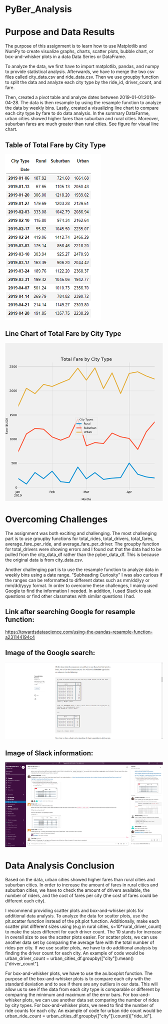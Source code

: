 # PyBer_Analysis

# Purpose and Data Results
The purpose of this assignment is to learn how to use Matplotlib and NumPy to create visualize graphs, charts, scatter plots, bubble chart, or box-and-whisker plots in a data Data Series or DataFrame. 

To analyze the data, we first have to import matplotlib, pandas, and numpy to provide statistical analysis. Afterwards, we have to merge the two csv files called city_data.csv and ride_data.csv. Then we use groupby function to split the data and analyze each city type by the ride_id, driver_count, and fare.

Then, created a pivot table and analyze dates between 2019-01-01:2019-04-28. The data is then resample by using the resample function to analyze the data by weekly bins. Lastly, created a visualizing line chart to compare each city type by fare to do data analysis.
In the summary DataFarme, urban cities showed higher fares than suburban and rural cities. Moreover, suburban fares are much greater than rural cities. See figure for visual line chart. 

## Table of Total Fare by City Type
![Total Fare by City Type](Table1.png)

## Line Chart of Total Fare by City Type
![Total Fare by City Type](Fig8.png)

# Overcoming Challenges
The assignment was both exciting and challenging. The most challenging part is to use groupby functions for total_rides, total_drivers, total_fares, average_fare_per_ride, and average_fare_per_driver. The groupby function for total_drivers were showing errors and I found out that the data had to be pulled from the city_data_df rather than the pyber_data_df. This is because the original data is from city_data.csv.

Another challenging part is to use the resample function to analyze data in weekly bins using a date range. "Subheading Curiosity" I was also curious if the ranges can be reformatted to different dates such as mm/dd/yy or mm/dd/yyyy format.
In order to overcome these challenges, I mainly used Google to find the information I needed. In addition, I used Slack to ask questions or find other classmates with similar questions I had.

## Link after searching Google for resample function:
https://towardsdatascience.com/using-the-pandas-resample-function-a231144194c4

## Image of the Google search:
![Google Search](Google.png)

## Image of Slack information:
![Slack Information](Slack.png)

# Data Analysis Conclusion
Based on the data, urban cities showed higher fares than rural cities and suburban cities. In order to increase the amount of fares in rural cities and suburban cities, we have to check the amount of drivers available, the number of riders, and the cost of fares per city (the cost of fares could be different each city).

I recommend providing scatter plots and box-and-whisker plots for additional data analysis. To analyze the data for scatter plots, use the plt.scatter function instead of the plt.plot function. Additionally, make each scatter plot different sizes using (e.g in rural cities, s=10*rural_driver_count) to make the sizes different for each driver count. The 10 stands for increase in overall size to see the scatter plots easier. For scatter plots, we can use another data set by comparing the average fare with the total number of rides per city. If we use scatter plots, we have to do additional analysis by finding the driver count for each city. An example of code would be urban_driver_count =  urban_cities_df.groupby(["city"]).mean()["driver_count"].

For box-and-whisker plots, we have to use the ax.boxplot function. The purpose of the box-and-whisker plots is to compare each city with the standard deviation and to see if there are any outliers in our data. This will allow us to see if the data from each city type is comparable or different by comparing the minimum and maximum of the error bars. For box-and-whisker plots, we can use another data set comparing the number of rides by city types. For box-and-whisker plots, we need to find the number of ride counts for each city. An example of code for urban ride count would be urban_ride_count = urban_cities_df.groupby(["city"]).count()["ride_id"].
